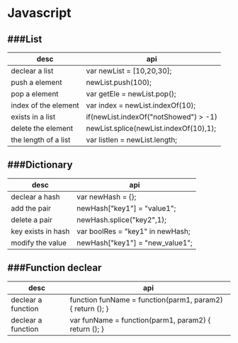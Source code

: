 # Javascript

<script type="text/javascript" src="../js/general.js"></script>

###List
---

| desc | api |
| -- | -- |
| declear a list | var newList = [10,20,30]; |
| push a element | newList.push(100); |
| pop a element | var getEle = newList.pop(); |
| index of the element | var index = newList.indexOf(10); |
| exists in a list | if(newList.indexOf("notShowed") > -1) |
| delete the element | newList.splice(newList.indexOf(10),1); |
| the length of a list | var listlen = newList.length; |

###Dictionary
---

| desc | api |
| -- | -- |
| declear a hash | var newHash = {}; |
| add the pair | newHash["key1"] = "value1"; |
| delete a pair | newHash.splice("key2",1); |
| key exists in hash | var boolRes = "key1" in newHash; |
| modify the value | newHash["key1"] = "new_value1"; |

###Function declear
---

| desc | api |
| -- | -- |
| declear a function | function funName = function(parm1, param2) { return (); } |
| declear a function | var funName = function(parm1, param2) { return (); } |